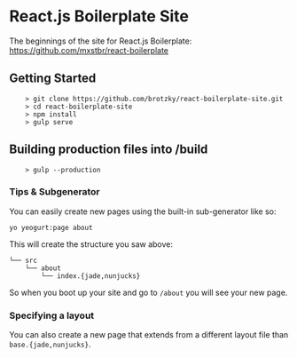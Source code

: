 # React.js Boilerplate Site

The beginnings of the site for React.js Boilerplate: https://github.com/mxstbr/react-boilerplate

## Getting Started

```
	> git clone https://github.com/brotzky/react-boilerplate-site.git
	> cd react-boilerplate-site
	> npm install
	> gulp serve
```

## Building production files into /build

```
	> gulp --production
```

### Tips & Subgenerator

You can easily create new pages using the built-in sub-generator like so:

```
yo yeogurt:page about
```

This will create the structure you saw above:

```
└── src
    └── about
        └── index.{jade,nunjucks}
```

So when you boot up your site and go to `/about` you will see your new page.

### Specifying a layout

You can also create a new page that extends from a different layout file than `base.{jade,nunjucks}`.
